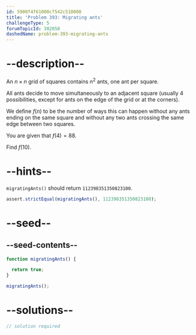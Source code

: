```yaml
---
id: 5900f4f61000cf542c510008
title: 'Problem 393: Migrating ants'
challengeType: 5
forumTopicId: 302058
dashedName: problem-393-migrating-ants
---
```


# --description--

An $n × n$ grid of squares contains $n^2$ ants, one ant per square.

All ants decide to move simultaneously to an adjacent square (usually 4 possibilities, except for ants on the edge of the grid or at the corners).

We define $f(n)$ to be the number of ways this can happen without any ants ending on the same square and without any two ants crossing the same edge between two squares.

You are given that $f(4) = 88$.

Find $f(10)$.

# --hints--

`migratingAnts()` should return `112398351350823100`.

```js
assert.strictEqual(migratingAnts(), 112398351350823100);
```

# --seed--

## --seed-contents--

```js
function migratingAnts() {

  return true;
}

migratingAnts();
```

# --solutions--

```js
// solution required
```
